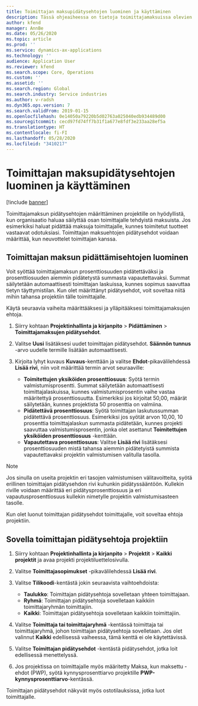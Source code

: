 ```yaml
---
title: Toimittajan maksupidätysehtojen luominen ja käyttäminen
description: Tässä ohjeaiheessa on tietoja toimittajamaksuissa olevien säilytysehtojen määrittämisestä ja ylläpidosta.
author: kfend
manager: AnnBe
ms.date: 05/26/2020
ms.topic: article
ms.prod: ''
ms.service: dynamics-ax-applications
ms.technology: ''
audience: Application User
ms.reviewer: kfend
ms.search.scope: Core, Operations
ms.custom: ''
ms.assetid: ''
ms.search.region: Global
ms.search.industry: Service industries
ms.author: v-radsh
ms.dyn365.ops.version: 7
ms.search.validFrom: 2019-01-15
ms.openlocfilehash: 0e14050a79220b5d02763a025040edb934489d00
ms.sourcegitcommit: cecd97fd74ff7b31f1a677e8fdf3e233aa28ef5a
ms.translationtype: HT
ms.contentlocale: fi-FI
ms.lasthandoff: 05/28/2020
ms.locfileid: "3410217"
---
```

# <a name="create-and-apply-vendor-payment-retention-terms"></a>Toimittajan maksupidätysehtojen luominen ja käyttäminen

[!include [banner](../includes/banner.md)] 

Toimittajamaksun pidätysehtojen määrittäminen projektille on hyödyllistä, kun organisaatio haluaa säilyttää osan toimittajalle tehdyistä maksuista. Jos esimerkiksi haluat pidättää maksuja toimittajalle, kunnes toimitetut tuotteet vastaavat odotuksiasi. Toimittajan maksuehtojen pidätysehdot voidaan määrittää, kun neuvottelet toimittajan kanssa.

## <a name="create-vendor-payment-retention-terms"></a>Toimittajan maksun pidättämisehtojen luominen

Voit syöttää toimittajamaksun prosenttiosuuden pidätettäväksi ja prosenttiosuuden aiemmin pidätetystä summasta vapautettavaksi. Summat säilytetään automaattisesti toimittajan laskuissa, kunnes sopimus saavuttaa tietyn täyttymistilan. Kun olet määrittänyt pidätysehdot, voit soveltaa niitä mihin tahansa projektiin tälle toimittajalle.

Käytä seuraavia vaiheita määrittääksesi ja ylläpitääksesi toimittajamaksujen ehtoja. 

1. Siirry kohtaan **Projektinhallinta ja kirjanpito** > **Pidättäminen** > **Toimittajamaksujen pidätysehdot**.
2. Valitse **Uusi** lisätäksesi uudet toimittajan pidätysehdot. **Säännön tunnus** -arvo uudelle termille lisätään automaattisesti. 
3. Kirjoita lyhyt kuvaus **Kuvaus**-kenttään ja valitse **Ehdot**-pikavälilehdessä **Lisää rivi**, niin voit määrittää termin arvot seuraaville:

   - **Toimitettujen yksiköiden prosenttiosuus**: Syötä termin valmistumisprosentti. Summat säilytetään automaattisesti toimittajalaskuissa, kunnes valmistumisprosentin vaihe vastaa määritettyä prosenttiosuutta. Esimerkiksi jos kirjoitat 50,00, määrät säilytetään, kunnes projektista 50 prosenttia on valmiina.
   - **Pidätettävä prosenttiosuus**: Syötä toimittajan laskutussumman pidätettävä prosenttiosuus. Esimerkiksi jos syötät arvon 10,00, 10 prosenttia toimittajalaskun summasta pidätetään, kunnes projekti saavuttaa valmistumisprosentin, jonka olet asettanut **Toimitettujen yksiköiden prosenttiosuus** -kenttään.
   - **Vapautettava prosenttiosuus**: Valitse **Lisää rivi** lisätäksesi prosenttiosuuden mistä tahansa aiemmin pidätetyistä summista vapautettavaksi projektin valmistumisen valitulla tasolla.

> [!NOTE]
> Jos sinulla on useita projektin eri tasojen valmistumisen välitavoitteita, syötä erillinen toimittajan pidätysehdon rivi kuhunkin pidätyssääntöön. Kullekin riville voidaan määrittää eri pidätysprosenttiosuus ja eri vapautusprosenttiosuus kullekin nimetylle projektin valmistumisasteen tasolle.

Kun olet luonut toimittajan pidätysehdot toimittajalle, voit soveltaa ehtoja projektiin.

## <a name="apply-vendor-retention-terms-to-a-project"></a>Sovella toimittajan pidätysehtoja projektiin

1. Siirry kohtaan **Projektinhallinta ja kirjanpito** > **Projektit** > **Kaikki projektit** ja avaa projekti projektiluettelosivulla.
2. Valitse **Toimittajasopimukset** -pikavälilehdessä **Lisää rivi**.
3. Valitse **Tilikoodi**-kentästä jokin seuraavista vaihtoehdoista: 

   - **Taulukko**: Toimittajan pidätysehtoja sovelletaan yhteen toimittajaan.
   - **Ryhmä**: Toimittajan pidätysehtoja sovelletaan kaikkiin toimittajaryhmän toimittajiin.
   - **Kaikki**: Toimittajan pidätysehtoja sovelletaan kaikkiin toimittajiin.

4. Valitse **Toimittaja tai toimittajaryhmä** -kentässä toimittaja tai toimittajaryhmä, johon toimittajan pidätysehtoja sovelletaan. Jos olet valinnut **Kaikki** edellisessä vaiheessa, tämä kenttä ei ole käytettävissä.
5. Valitse **Toimittajan pidätysehdot** -kentästä pidätysehdot, jotka loit edellisessä menettelyssä.
6. Jos projektissa on toimittajalle myös määritetty Maksa, kun maksettu -ehdot (PWP), syötä kynnysprosenttiarvo projektille **PWP-kynnysprosenttiarvo**-kentässä.

Toimittajan pidätysehdot näkyvät myös ostotilauksissa, jotka luot toimittajalle.
